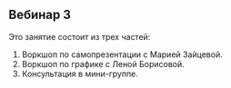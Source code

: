 ## Вебинар 3

Это занятие состоит из трех частей:

1. Воркшоп по самопрезентации с Марией Зайцевой. 
2. Воркшоп по графике с Леной Борисовой. 
3. Консультация в мини-группе.